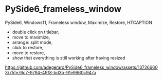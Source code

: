 # PySide6_frameless_window
PySide6, Windows11, Frameless window, Maximize, Restore, HTCAPTION

- double click on titlebar,
- move to maximize,
- arrange: split mode,
- click to restore, 
- move to restore,
- show that everything is still working after having resized

https://github.com/adegerard/PySide6_frameless_window/assets/137266603/75fe76c7-9794-49f8-bd3b-91e9660c947a

